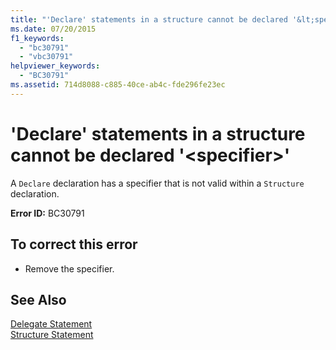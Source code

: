 ```yaml
---
title: "'Declare' statements in a structure cannot be declared '&lt;specifier&gt;'"
ms.date: 07/20/2015
f1_keywords: 
  - "bc30791"
  - "vbc30791"
helpviewer_keywords: 
  - "BC30791"
ms.assetid: 714d8088-c885-40ce-ab4c-fde296fe23ec
---
```

# 'Declare' statements in a structure cannot be declared '&lt;specifier&gt;'
A `Declare` declaration has a specifier that is not valid within a `Structure` declaration.  
  
 **Error ID:** BC30791  
  
## To correct this error  
  
-   Remove the specifier.  
  
## See Also  
 [Delegate Statement](../../visual-basic/language-reference/statements/delegate-statement.md)  
 [Structure Statement](../../visual-basic/language-reference/statements/structure-statement.md)
